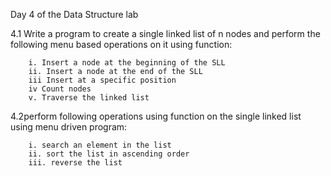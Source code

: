 Day 4 of  the Data Structure lab


4.1 Write a program to create a single linked list of n nodes and perform the following menu based operations on it using function:

        i. Insert a node at the beginning of the SLL
        ii. Insert a node at the end of the SLL
        iii Insert at a specific position
        iv Count nodes
        v. Traverse the linked list


4.2perform following operations using function on the single linked list using menu driven program:


        i. search an element in the list
        ii. sort the list in ascending order
        iii. reverse the list